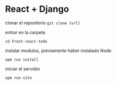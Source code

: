 # React + Django

clonar el repositorio 
```git clone (url)```

entrar en la carpeta

```cd Front-react-todo```

instalar modulos, previamente haber instalado Node

```npm run install```

iniciar el servidor

```npm run vite```
